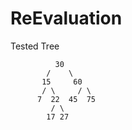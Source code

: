 # ReEvaluation

Tested Tree


              30
            /    \
           15     60
           / \     / \
          7  22  45  75
             / \
            17 27
